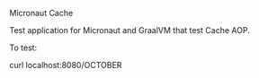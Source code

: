 Micronaut Cache

Test application for Micronaut and GraalVM that test Cache AOP.

To test:

curl localhost:8080/OCTOBER
